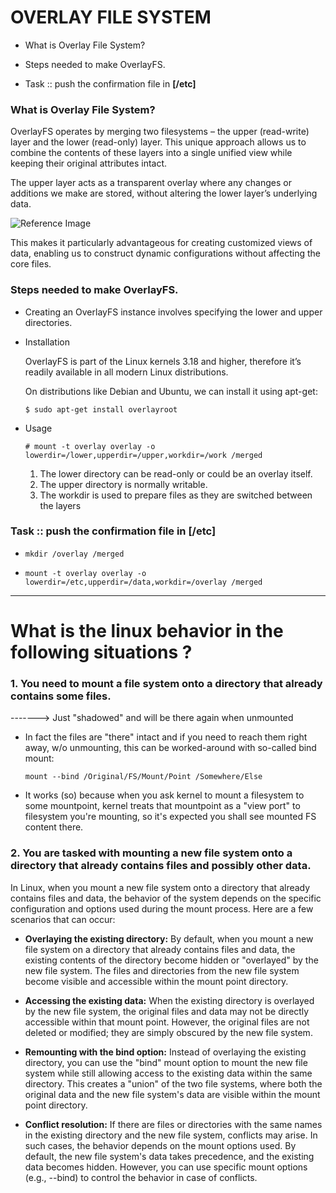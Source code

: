 # OVERLAY FILE SYSTEM
- What is Overlay File System?
- Steps needed to make OverlayFS. 

- Task :: push the confirmation file in **[/etc]**



### What is Overlay File System?
OverlayFS operates by merging two filesystems – the upper (read-write) layer and the lower (read-only) layer. This unique approach allows us to combine the contents of these layers into a single unified view while keeping their original attributes intact.

The upper layer acts as a transparent overlay where any changes or additions we make are stored, without altering the lower layer’s underlying data.

![Reference Image](/450-Figure+1.png.jpg)

This makes it particularly advantageous for creating customized views of data, enabling us to construct dynamic configurations without affecting the core files.


### Steps needed to make OverlayFS.
- Creating an OverlayFS instance involves specifying the lower and upper directories.

- Installation 

    OverlayFS is part of the Linux kernels 3.18 and higher, therefore it’s readily available in all modern Linux distributions.

    On distributions like Debian and Ubuntu, we can install it using apt-get:
    
    `$ sudo apt-get install overlayroot `

- Usage

    `# mount -t overlay overlay -o lowerdir=/lower,upperdir=/upper,workdir=/work /merged`

    1. The lower directory can be read-only or could be an overlay itself.
    2. The upper directory is normally writable.
    3. The workdir is used to prepare files as they are switched between the layers


### Task :: push the confirmation file in **[/etc]**

- `mkdir /overlay /merged`
    
- `mount -t overlay overlay -o lowerdir=/etc,upperdir=/data,workdir=/overlay /merged`

-------------------------------------------------------------------------------------

# What is the linux behavior in the following situations ?

### 1. **You need to mount a file system onto a directory that already contains some files.**

------->   Just "shadowed" and will be there again when unmounted

- In fact the files are "there" intact and if you need to reach them right away, w/o unmounting, this can be worked-around with so-called bind mount:

    `mount --bind /Original/FS/Mount/Point /Somewhere/Else`

- It works (so) because when you ask kernel to mount a filesystem to some mountpoint, kernel treats that mountpoint as a "view port" to filesystem you're mounting, so it's expected you shall see mounted FS content there.

### 2. **You are tasked with mounting a new file system onto a directory that already contains files and possibly other data.**
    
In Linux, when you mount a new file system onto a directory that already contains files and data, the behavior of the system depends on the specific configuration and options used during the mount process. Here are a few scenarios that can occur:

- **Overlaying the existing directory:** By default, when you mount a new file system on a directory that already contains files and data, the existing contents of the directory become hidden or "overlayed" by the new file system. The files and directories from the new file system become visible and accessible within the mount point directory.

- **Accessing the existing data:** When the existing directory is overlayed by the new file system, the original files and data may not be directly accessible within that mount point. However, the original files are not deleted or modified; they are simply obscured by the new file system.

- **Remounting with the bind option:** Instead of overlaying the existing directory, you can use the "bind" mount option to mount the new file system while still allowing access to the existing data within the same directory. This creates a "union" of the two file systems, where both the original data and the new file system's data are visible within the mount point directory.

- **Conflict resolution:** If there are files or directories with the same names in the existing directory and the new file system, conflicts may arise. In such cases, the behavior depends on the mount options used. By default, the new file system's data takes precedence, and the existing data becomes hidden. However, you can use specific mount options (e.g., --bind) to control the behavior in case of conflicts.

